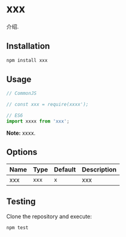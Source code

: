 # xxx


介绍.

## Installation

```bash
npm install xxx
```

## Usage

```js
// CommonJS

// const xxx = require(xxxx');

// ES6
import xxxx from 'xxx';

```

**Note:** xxxx.

## Options

| Name | Type  | Default | Description |
|------|-------|---------|-------------|
| xxx  | `xxx` | `x`     | xxx           |

## Testing

Clone the repository and execute:

```bash
npm test
```



